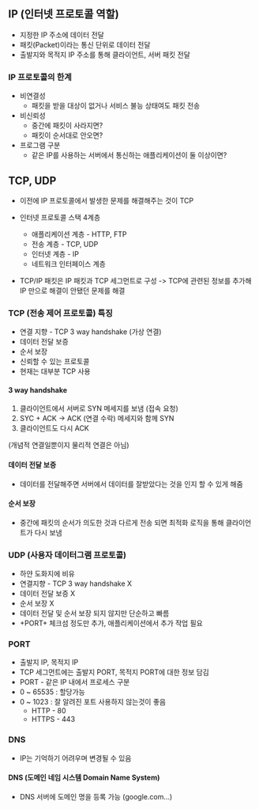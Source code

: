 ## IP (인터넷 프로토콜 역할)
* 지정한 IP 주소에 데이터 전달
* 패킷(Packet)이라는 통신 단위로 데이터 전달
* 출발지와 목적지 IP 주소를 통해 클라이언트, 서버 패킷 전달

### IP 프로토콜의 한계
* 비연결성
  * 패킷을 받을 대상이 없거나 서비스 불능 상태여도 패킷 전송
* 비신뢰성
  * 중간에 패킷이 사라지면?
  * 패킷이 순서대로 안오면?
* 프로그램 구분
  * 같은 IP를 사용하는 서버에서 통신하는 애플리케이션이 둘 이상이면?

## TCP, UDP
* 이전에 IP 프로토콜에서 발생한 문제를 해결해주는 것이 TCP
* 인터넷 프로토콜 스택 4계층
  * 애플리케이션 계층 - HTTP, FTP
  * 전송 계층 - TCP, UDP
  * 인터넷 계층 - IP
  * 네트워크 인터페이스 계층

* TCP/IP 패킷은 IP 패킷과 TCP 세그먼트로 구성 -> TCP에 관련된 정보를 추가해 IP 만으로 해결이 안됐던 문제를 해결

### TCP (전송 제어 프로토콜) 특징
* 연결 지향 - TCP 3 way handshake (가상 연결)
* 데이터 전달 보증
* 순서 보장
* 신뢰할 수 있는 프로토콜
* 현재는 대부분 TCP 사용

#### 3 way handshake
1. 클라이언트에서 서버로 SYN 메세지를 보냄 (접속 요청)
2. SYC + ACK -> ACK (연결 수락) 메세지와 함께 SYN
3. 클라이언트도 다시 ACK

(개념적 연결일뿐이지 물리적 연결은 아님)

#### 데이터 전달 보증
* 데이터를 전달해주면 서버에서 데이터를 잘받았다는 것을 인지 할 수 있게 해줌

#### 순서 보장
* 중간에 패킷의 순서가 의도한 것과 다르게 전송 되면 최적화 로직을 통해 클라이언트가 다시 보냄

### UDP (사용자 데이터그램 프로토콜)
* 하얀 도화지에 비유
* 연결지향 - TCP 3 way handshake X
* 데이터 전달 보증 X
* 순서 보장 X
* 데이터 전달 및 순서 보장 되지 않지만 단순하고 빠름
* +PORT+ 체크섬 정도만 추가, 애플리케이션에서 추가 작업 필요

### PORT
* 출발지 IP, 목적지 IP
* TCP 세그먼트에는 출발지 PORT, 목적지 PORT에 대한 정보 담김
* PORT - 같은 IP 내에서 프로세스 구분
* 0 ~ 65535 : 할당가능
* 0 ~ 1023 : 잘 알려진 포트 사용하지 않는것이 좋음
  * HTTP - 80
  * HTTPS - 443

### DNS
* IP는 기억하기 어려우며 변경될 수 있음

#### DNS (도메인 네임 시스템 Domain Name System)
* DNS 서버에 도메인 명을 등록 가능 (google.com...)

